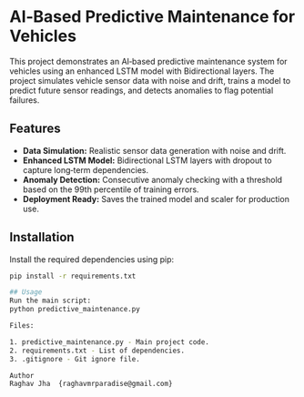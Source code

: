 # AI‑Based Predictive Maintenance for Vehicles

This project demonstrates an AI‑based predictive maintenance system for vehicles using an enhanced LSTM model with Bidirectional layers. The project simulates vehicle sensor data with noise and drift, trains a model to predict future sensor readings, and detects anomalies to flag potential failures.

## Features
- **Data Simulation:** Realistic sensor data generation with noise and drift.
- **Enhanced LSTM Model:** Bidirectional LSTM layers with dropout to capture long‑term dependencies.
- **Anomaly Detection:** Consecutive anomaly checking with a threshold based on the 99th percentile of training errors.
- **Deployment Ready:** Saves the trained model and scaler for production use.

## Installation

Install the required dependencies using pip:

```bash
pip install -r requirements.txt

## Usage
Run the main script:
python predictive_maintenance.py

Files:

1. predictive_maintenance.py - Main project code.
2. requirements.txt - List of dependencies.
3. .gitignore - Git ignore file.

Author
Raghav Jha  {raghavmrparadise@gmail.com}



